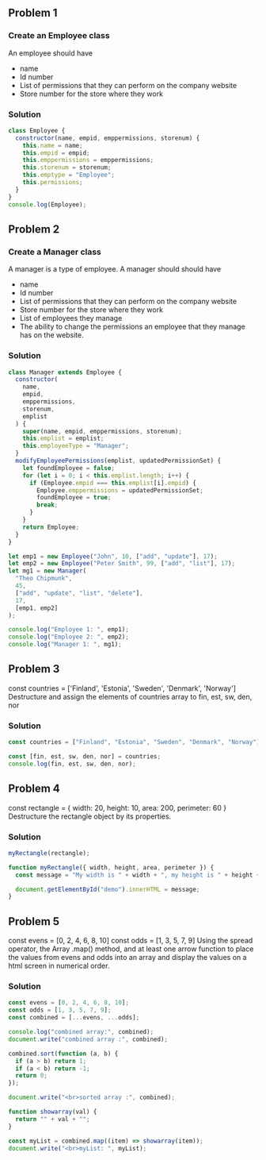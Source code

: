## Problem 1
### Create an Employee class
An employee should have
- name
- Id number
- List of permissions that they can perform on the company website
- Store number for the store where they work

### Solution

```javascript
class Employee {
  constructor(name, empid, emppermissions, storenum) {
    this.name = name;
    this.empid = empid;
    this.emppermissions = emppermissions;
    this.storenum = storenum;
    this.emptype = "Employee";
    this.permissions;
  }
}
console.log(Employee);
```
## Problem 2
### Create a Manager class
A manager is a type of employee. A manager should should have
- name
- Id number
- List of permissions that they can perform on the company website
- Store number for the store where they work
- List of employees they manage
- The ability to change the permissions an employee that they manage has on the website.

### Solution
```javascript
class Manager extends Employee {
  constructor(
    name,
    empid,
    emppermissions,
    storenum,
    emplist
  ) {
    super(name, empid, emppermissions, storenum);
    this.emplist = emplist;
    this.employeeType = "Manager";
  }
  modifyEmployeePermissions(emplist, updatedPermissionSet) {
    let foundEmployee = false;
    for (let i = 0; i < this.emplist.length; i++) {
      if (Employee.empid === this.emplist[i].empid) {
        Employee.emppermissions = updatedPermissionSet;
        foundEmployee = true;
        break;
      }
    }
    return Employee;
  }
}

let emp1 = new Employee("John", 10, ["add", "update"], 17);
let emp2 = new Employee("Peter Smith", 99, ["add", "list"], 17);
let mg1 = new Manager(
  "Theo Chipmunk",
  45,
  ["add", "update", "list", "delete"],
  17,
  [emp1, emp2]
);

console.log("Employee 1: ", emp1);
console.log("Employee 2: ", emp2);
console.log("Manager 1: ", mg1);
```
## Problem 3
const countries = ['Finland', 'Estonia', 'Sweden', 'Denmark', 'Norway']
Destructure and assign the elements of countries array to fin, est, sw, den, nor

### Solution
```javascript
const countries = ["Finland", "Estonia", "Sweden", "Denmark", "Norway"];

const [fin, est, sw, den, nor] = countries;
console.log(fin, est, sw, den, nor);
```
## Problem 4
const rectangle = {
width: 20,
height: 10,
area: 200,
perimeter: 60
}
Destructure the rectangle object by its properties.

### Solution
```javascript
myRectangle(rectangle);

function myRectangle({ width, height, area, perimeter }) {
  const message = "My width is " + width + ", my height is " + height + ", my area is " + area + ", my perimeter is " + perimeter + ".";

  document.getElementById("demo").innerHTML = message;
}
```
## Problem 5

const evens = [0, 2, 4, 6, 8, 10]
const odds = [1, 3, 5, 7, 9]
Using the spread operator, the Array .map() method, and at least one arrow function to
place the values from evens and odds into an array and display the values on a html
screen in numerical order.

### Solution
```javascript
const evens = [0, 2, 4, 6, 8, 10];
const odds = [1, 3, 5, 7, 9];
const combined = [...evens, ...odds];

console.log("combined array:", combined);
document.write("combined array :", combined);

combined.sort(function (a, b) {
  if (a > b) return 1;
  if (a < b) return -1;
  return 0;
});

document.write("<br>sorted array :", combined);

function showarray(val) {
  return "" + val + "";
}

const myList = combined.map((item) => showarray(item));
document.write("<br>myList: ", myList);
```
